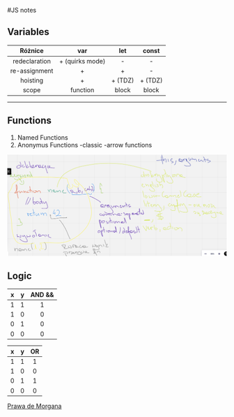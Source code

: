#JS notes

## Variables

|    Różnice    |       var       |   let   |  const  |
| :-----------: | :-------------: | :-----: | :-----: |
| redeclaration | + (quirks mode) |    -    |    -    |
| re-assignment |        +        |    +    |    -    |
|   hoisting    |        +        | + (TDZ) | + (TDZ) |
|     scope     |    function     |  block  |  block  |

---

## Functions

1. Named Functions
2. Anonymus Functions
   -classic
   -arrow functions

![functions.png](functions.png)

## Logic

|  x  |  y  | AND && |
| :-: | :-: | :----: |
|  1  |  1  |   1    |
|  1  |  0  |   0    |
|  0  |  1  |   0    |
|  0  |  0  |   0    |

|  x  |  y  | OR  |
| :-: | :-: | :-: |
|  1  |  1  |  1  |
|  1  |  0  |  0  |
|  0  |  1  |  1  |
|  0  |  0  |  0  |

[Prawa de Morgana](https://pl.wikipedia.org/wiki/Prawa_De_Morgana)

